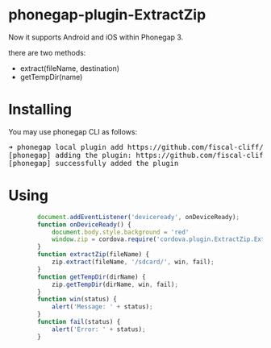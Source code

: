 phonegap-plugin-ExtractZip
==========================

Now it supports Android and iOS within Phonegap 3.

there are two methods:

* extract(fileName, destination)
* getTempDir(name)

Installing
======
You may use phonegap CLI as follows:

<pre>
➜ phonegap local plugin add https://github.com/fiscal-cliff/phonegap-plugin-ExtractZip.git
[phonegap] adding the plugin: https://github.com/fiscal-cliff/phonegap-plugin-ExtractZip.git
[phonegap] successfully added the plugin
</pre>

Using
====
```javascript
		document.addEventListener('deviceready', onDeviceReady);
		function onDeviceReady() {
			document.body.style.background = 'red'
			window.zip = cordova.require('cordova.plugin.ExtractZip.ExtractZip');
		}
		function extractZip(fileName) {
			zip.extract(fileName, '/sdcard/', win, fail);
		}
		function getTempDir(dirName) {
			zip.getTempDir(dirName, win, fail);
		}
		function win(status) {
			alert('Message: ' + status);
		}
		function fail(status) {
			alert('Error: ' + status);
		}
```
